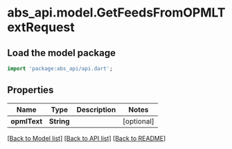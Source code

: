 # abs_api.model.GetFeedsFromOPMLTextRequest

## Load the model package
```dart
import 'package:abs_api/api.dart';
```

## Properties
Name | Type | Description | Notes
------------ | ------------- | ------------- | -------------
**opmlText** | **String** |  | [optional] 

[[Back to Model list]](../README.md#documentation-for-models) [[Back to API list]](../README.md#documentation-for-api-endpoints) [[Back to README]](../README.md)



